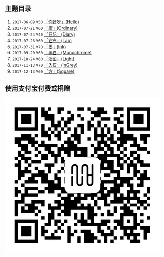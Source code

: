 ## 主题目录

1. `2017-06-09` `¥50` [「你好呀」(Hello)](//blog.shuiba.co/bitcron-theme-hello)
2. `2017-07-21` `¥60` [「庸」(Ordinary)](//blog.shuiba.co/bitcron-theme-ordinary)
3. `2017-07-24` `¥40` [「日记」(Diary)](//blog.shuiba.co/bitcron-theme-diary)
4. `2017-07-26` `¥60` [「它布」(Tab)](//blog.shuiba.co/bitcron-theme-tab)
5. `2017-07-31` `¥70` [「墨」(Ink)](//blog.shuiba.co/bitcron-theme-ink)
6. `2017-09-20` `¥60` [「黑白」(Monochrome)](//blog.shuiba.co/bitcron-theme-monochrome)
7. `2017-10-24` `¥60` [「淡泊」(Light)](//blog.shuiba.co/bitcron-theme-light)
8. `2017-11-13` `¥70` [「入灰」(inGrey)](//blog.shuiba.co/bitcron-theme-ingrey)
9. `2017-12-13` `¥60` [「方」(Square)](//blog.shuiba.co/bitcron-theme-square)

## 使用支付宝付费或捐赠

![alipay QR code](https://raw.githubusercontent.com/shuibaco/bitcron-themes/master/alipay.jpg)
